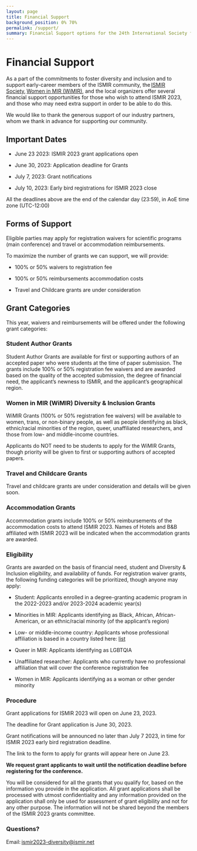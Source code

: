 ```yaml
---
layout: page
title: Financial Support
background_position: 0% 70%
permalink: /support/
summary: Financial Support options for the 24th International Society for Music Information Retrieval Conference
---
```


# Financial Support 

As a part of the commitments to foster diversity and inclusion and to support early-career members of the ISMIR community, the [ISMIR Society](https://www.ismir.net/), [Women in MIR (WiMIR)](https://wimir.wordpress.com/), and the local organizers offer several financial support opportunities for those who wish to attend ISMIR 2023, and those who may need extra support in order to be able to do this. 

We would like to thank the generous support of our industry partners, whom we thank in advance for supporting our community. 

## Important Dates
- June 23 2023: ISMIR 2023 grant applications open 

- June 30, 2023: Application deadline for Grants 

- July 7, 2023: Grant notifications  

- July 10, 2023: Early bird registrations for ISMIR 2023 close
  
All the deadlines above are the end of the calendar day (23:59), in AoE time zone (UTC-12:00) 

## Forms of Support 
Eligible parties may apply for registration waivers for scientific programs (main conference) and travel or accommodation reimbursements.  

To maximize the number of grants we can support, we will provide:  

- 100% or 50% waivers to registration fee  

- 100% or 50% reimbursements accommodation costs  

- Travel and Childcare grants are under consideration 

## Grant Categories

This year, waivers and reimbursements will be offered under the following grant categories: 

### Student Author Grants 

Student Author Grants are available for first or supporting authors of an accepted paper who were students at the time of paper submission. The grants include 100% or 50% registration fee waivers and are awarded based on the quality of the accepted submission, the degree of financial need, the applicant’s newness to ISMIR, and the applicant’s geographical region. 

### Women in MIR (WiMIR) Diversity & Inclusion Grants 

WiMIR Grants (100% or 50% registration fee waivers) will be available to women, trans, or non-binary people, as well as people identifying as black, ethnic/racial minorities of the region, queer, unaffiliated researchers, and those from low- and middle-income countries. 

Applicants do NOT need to be students to apply for the WiMIR Grants, though priority will be given to first or supporting authors of accepted papers.  

### Travel and Childcare Grants

Travel and childcare grants are under consideration and details will be given soon.  

### Accommodation Grants 

Accommodation grants include 100% or 50% reimbursements of the accommodation costs to attend ISMIR 2023. Names of Hotels and B&B affiliated with ISMIR 2023 will be indicated when the accommodation grants are awarded. 

### Eligibility

Grants are awarded on the basis of financial need, student and Diversity & Inclusion eligibility, and availability of funds. For registration waiver grants, the following funding categories will be prioritized, though anyone may apply: 

- Student: Applicants enrolled in a degree-granting academic program in the 2022-2023 and/or 2023-2024 academic year(s) 

- Minorities in MIR: Applicants identifying as Black, African, African-American, or an ethnic/racial minority (of the applicant’s region) 

- Low- or middle-income country: Applicants whose professional affiliation is based in a country listed here: [list](https://polimi365-my.sharepoint.com/:w:/g/personal/10919569_polimi_it/EfsEjNsMm_FPtFhJ6XQlg_EBIUIJ_RODsXTCBuU7eDXjQg?e=PgaFA7)

- Queer in MIR: Applicants identifying as LGBTQIA 

- Unaffiliated researcher: Applicants who currently have no professional affiliation that will cover the conference registration fee 

- Women in MIR: Applicants identifying as a woman or other gender minority 

### Procedure

Grant applications for ISMIR 2023 will open on June 23, 2023. 

The deadline for Grant application is June 30, 2023. 

Grant notifications will be announced no later than July 7 2023, in time for ISMIR 2023 early bird registration deadline. 

The link to the form to apply for grants will appear here on June 23. 

 **We request grant applicants to wait until the notification deadline before registering for the conference.**
 
 
 You will be considered for all the grants that you qualify for, based on the information you provide in the application. All grant applications shall be processed with utmost confidentiality and any information provided on the application shall only be used for assessment of grant eligibility and not for any other purpose. The information will not be shared beyond the members of the ISMIR 2023 grants committee. 

### Questions?

Email: [ismir2023-diversity@ismir.net](ismir2023-diversity@ismir.net)

